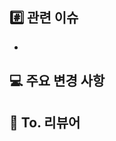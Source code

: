 ## \#️⃣ 관련 이슈

<!-- #(이슈번호)를 통해 이슈를 연결해주세요. -->

-

## 💻 주요 변경 사항

<!-- 이번 PR에서 작업한 내용을 설명해주세요. -->

## 💬 To. 리뷰어

<!-- 진행하며 들었던 의문이나 의논하고 싶은 부분, 리뷰어가 중점적으로 확인하길 원하는 부분이 있다면 작성해주세요. -->
<!-- 예: 메서드 XXX의 이름을 더 잘 짓고 싶은데 혹시 좋은 명칭이 있을까요? -->
